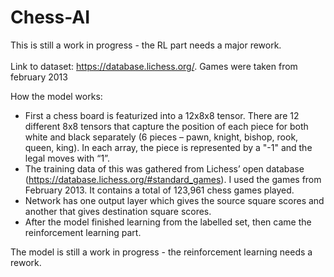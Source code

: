 # Chess-AI

This is still a work in progress - the RL part needs a major rework.\
\
Link to dataset: https://database.lichess.org/. Games were taken from february 2013

How the model works:
-	First a chess board is featurized into a 12x8x8 tensor. There are 12 different 8x8 tensors that capture the position of each piece for both white and black separately (6 pieces – pawn, knight, bishop, rook, queen, king). In each array, the piece is represented by a "-1" and the legal moves with “1”. 
-	The training data of this was gathered from Lichess’ open database (https://database.lichess.org/#standard_games). I used the games from February 2013. It contains a total of 123,961 chess games played.
-	Network has one output layer which gives the source square scores and another that gives destination square scores.
-	After the model finished learning from the labelled set, then came the reinforcement learning part.

The model is still a work in progress - the reinforcement learning needs a rework.
